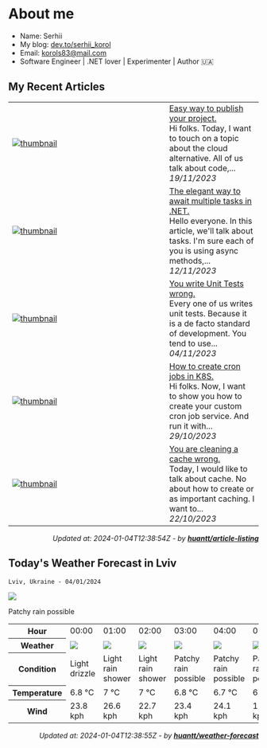 # About me

- Name: Serhii
- My blog: [dev.to/serhii_korol](https://dev.to/serhii_korol_ab7776c50dba)
- Email: [korols83@mail.com](mailto:korols83@mail.com)
- Software Engineer | .NET lover | Experimenter | Author 🇺🇦

## My Recent Articles


<table>
        <tr>
            <td width="300px">
                <a href="https://dev.to/serhii_korol_ab7776c50dba/easy-way-to-publish-your-project-1kp8"><img src="https://res.cloudinary.com/practicaldev/image/fetch/s--_DldrwX3--/c_imagga_scale,f_auto,fl_progressive,h_420,q_auto,w_1000/https://dev-to-uploads.s3.amazonaws.com/uploads/articles/b84848p4p0mcw4501449.png" alt="thumbnail"></a>
            </td>
            <td>
                <a href="https://dev.to/serhii_korol_ab7776c50dba/easy-way-to-publish-your-project-1kp8">Easy way to publish your project.</a>
                <div>Hi folks. Today, I want to touch on a topic about the cloud alternative. All of us talk about code,...</div>
                <div><i>19/11/2023</i></div>
            </td>
        </tr>
        <tr>
            <td width="300px">
                <a href="https://dev.to/serhii_korol_ab7776c50dba/the-elegant-way-to-await-multiple-tasks-in-net-11pl"><img src="https://res.cloudinary.com/practicaldev/image/fetch/s--GnQLaIxU--/c_imagga_scale,f_auto,fl_progressive,h_420,q_auto,w_1000/https://dev-to-uploads.s3.amazonaws.com/uploads/articles/hftjg36f96qlmsj0jm5z.jpg" alt="thumbnail"></a>
            </td>
            <td>
                <a href="https://dev.to/serhii_korol_ab7776c50dba/the-elegant-way-to-await-multiple-tasks-in-net-11pl">The elegant way to await multiple tasks in .NET.</a>
                <div>Hello everyone. In this article, we&#39;ll talk about tasks. I&#39;m sure each of you is using async methods,...</div>
                <div><i>12/11/2023</i></div>
            </td>
        </tr>
        <tr>
            <td width="300px">
                <a href="https://dev.to/serhii_korol_ab7776c50dba/you-write-unit-tests-wrong-5d9f"><img src="https://res.cloudinary.com/practicaldev/image/fetch/s--GG0lG3cm--/c_imagga_scale,f_auto,fl_progressive,h_420,q_auto,w_1000/https://dev-to-uploads.s3.amazonaws.com/uploads/articles/ze1w904jlo4fzso8y0ty.jpg" alt="thumbnail"></a>
            </td>
            <td>
                <a href="https://dev.to/serhii_korol_ab7776c50dba/you-write-unit-tests-wrong-5d9f">You write Unit Tests wrong.</a>
                <div>Every one of us writes unit tests. Because it is a de facto standard of development. You tend to use...</div>
                <div><i>04/11/2023</i></div>
            </td>
        </tr>
        <tr>
            <td width="300px">
                <a href="https://dev.to/serhii_korol_ab7776c50dba/how-to-create-cron-jobs-in-k8s-405m"><img src="https://res.cloudinary.com/practicaldev/image/fetch/s--0McM2KI0--/c_imagga_scale,f_auto,fl_progressive,h_420,q_auto,w_1000/https://dev-to-uploads.s3.amazonaws.com/uploads/articles/l6artnd1z8pj4u1clsjx.jpg" alt="thumbnail"></a>
            </td>
            <td>
                <a href="https://dev.to/serhii_korol_ab7776c50dba/how-to-create-cron-jobs-in-k8s-405m">How to create cron jobs in K8S.</a>
                <div>Hi folks. Now, I want to show you how to create your custom cron job service. And run it with...</div>
                <div><i>29/10/2023</i></div>
            </td>
        </tr>
        <tr>
            <td width="300px">
                <a href="https://dev.to/serhii_korol_ab7776c50dba/you-are-cleaning-a-cache-wrong-1hjo"><img src="https://res.cloudinary.com/practicaldev/image/fetch/s--w0IfKBdC--/c_imagga_scale,f_auto,fl_progressive,h_420,q_auto,w_1000/https://dev-to-uploads.s3.amazonaws.com/uploads/articles/3nz7azlu6bf303ipt3mr.jpg" alt="thumbnail"></a>
            </td>
            <td>
                <a href="https://dev.to/serhii_korol_ab7776c50dba/you-are-cleaning-a-cache-wrong-1hjo">You are cleaning a cache wrong.</a>
                <div>Today, I would like to talk about cache. No about how to create or as important caching. I want to...</div>
                <div><i>22/10/2023</i></div>
            </td>
        </tr>
</table>

<div align="right">

*Updated at: 2024-01-04T12:38:54Z - by **[huantt/article-listing](https://github.com/huantt/article-listing)***

</div>

## Today's Weather Forecast in Lviv



`Lviv, Ukraine - 04/01/2024`

<img src="https://cdn.weatherapi.com/weather/64x64/day/176.png"/>

Patchy rain possible


<table>
    <tr>
        <th>Hour</th>
        <td>00:00</td><td>01:00</td><td>02:00</td><td>03:00</td><td>04:00</td><td>05:00</td><td>06:00</td><td>07:00</td><td>08:00</td><td>09:00</td><td>10:00</td><td>11:00</td><td>12:00</td><td>13:00</td><td>14:00</td><td>15:00</td><td>16:00</td><td>17:00</td><td>18:00</td><td>19:00</td><td>20:00</td><td>21:00</td><td>22:00</td><td>23:00</td>
    </tr>
    <tr>
        <th>Weather</th>
        <td><img src="https://cdn.weatherapi.com/weather/64x64/night/266.png"></img></td><td><img src="https://cdn.weatherapi.com/weather/64x64/night/353.png"></img></td><td><img src="https://cdn.weatherapi.com/weather/64x64/night/353.png"></img></td><td><img src="https://cdn.weatherapi.com/weather/64x64/night/176.png"></img></td><td><img src="https://cdn.weatherapi.com/weather/64x64/night/176.png"></img></td><td><img src="https://cdn.weatherapi.com/weather/64x64/night/176.png"></img></td><td><img src="https://cdn.weatherapi.com/weather/64x64/night/176.png"></img></td><td><img src="https://cdn.weatherapi.com/weather/64x64/night/353.png"></img></td><td><img src="https://cdn.weatherapi.com/weather/64x64/night/176.png"></img></td><td><img src="https://cdn.weatherapi.com/weather/64x64/day/176.png"></img></td><td><img src="https://cdn.weatherapi.com/weather/64x64/day/176.png"></img></td><td><img src="https://cdn.weatherapi.com/weather/64x64/day/176.png"></img></td><td><img src="https://cdn.weatherapi.com/weather/64x64/day/266.png"></img></td><td><img src="https://cdn.weatherapi.com/weather/64x64/day/266.png"></img></td><td><img src="https://cdn.weatherapi.com/weather/64x64/day/266.png"></img></td><td><img src="https://cdn.weatherapi.com/weather/64x64/day/176.png"></img></td><td><img src="https://cdn.weatherapi.com/weather/64x64/day/176.png"></img></td><td><img src="https://cdn.weatherapi.com/weather/64x64/night/176.png"></img></td><td><img src="https://cdn.weatherapi.com/weather/64x64/night/176.png"></img></td><td><img src="https://cdn.weatherapi.com/weather/64x64/night/353.png"></img></td><td><img src="https://cdn.weatherapi.com/weather/64x64/night/122.png"></img></td><td><img src="https://cdn.weatherapi.com/weather/64x64/night/176.png"></img></td><td><img src="https://cdn.weatherapi.com/weather/64x64/night/176.png"></img></td><td><img src="https://cdn.weatherapi.com/weather/64x64/night/176.png"></img></td>
    </tr>
    <tr>
        <th>Condition</th>
        <td width="200px">Light drizzle</td><td width="200px">Light rain shower</td><td width="200px">Light rain shower</td><td width="200px">Patchy rain possible</td><td width="200px">Patchy rain possible</td><td width="200px">Patchy rain possible</td><td width="200px">Patchy rain possible</td><td width="200px">Light rain shower</td><td width="200px">Patchy rain possible</td><td width="200px">Patchy rain possible</td><td width="200px">Patchy rain possible</td><td width="200px">Patchy rain possible</td><td width="200px">Light drizzle</td><td width="200px">Light drizzle</td><td width="200px">Light drizzle</td><td width="200px">Patchy rain possible</td><td width="200px">Patchy rain possible</td><td width="200px">Patchy rain possible</td><td width="200px">Patchy rain possible</td><td width="200px">Light rain shower</td><td width="200px">Overcast</td><td width="200px">Patchy rain possible</td><td width="200px">Patchy rain possible</td><td width="200px">Patchy rain possible</td>
    </tr>
    <tr>
        <th>Temperature</th>
        <td>6.8 °C</td><td>7 °C</td><td>7 °C</td><td>6.8 °C</td><td>6.7 °C</td><td>6.8 °C</td><td>7.1 °C</td><td>6.9 °C</td><td>6.8 °C</td><td>6.6 °C</td><td>7.1 °C</td><td>7.3 °C</td><td>7.4 °C</td><td>6.7 °C</td><td>6.3 °C</td><td>6.6 °C</td><td>6.9 °C</td><td>6.5 °C</td><td>6.6 °C</td><td>5.4 °C</td><td>5.5 °C</td><td>5.9 °C</td><td>5.8 °C</td><td>6.1 °C</td>
    </tr>
    <tr>
        <th>Wind</th>
        <td>23.8 kph</td><td>26.6 kph</td><td>22.7 kph</td><td>23.4 kph</td><td>24.1 kph</td><td>17.6 kph</td><td>19.8 kph</td><td>19.1 kph</td><td>16.2 kph</td><td>13 kph</td><td>18 kph</td><td>17.6 kph</td><td>26.3 kph</td><td>28.4 kph</td><td>25.6 kph</td><td>24.5 kph</td><td>27.4 kph</td><td>25.6 kph</td><td>27 kph</td><td>23.4 kph</td><td>22.3 kph</td><td>20.9 kph</td><td>24.5 kph</td><td>27.7 kph</td>
    </tr>
</table>


<div align="right">

*Updated at: 2024-01-04T12:38:55Z - by **[huantt/weather-forecast](https://github.com/huantt/weather-forecast)***

</div>